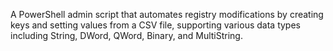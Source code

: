 A PowerShell admin script that automates registry modifications by creating keys and setting values from a CSV file, supporting various data types including String, DWord, QWord, Binary, and MultiString.
